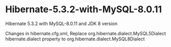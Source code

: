 # Hibernate-5.3.2-with-MySQL-8.0.11
Hibernate 5.3.2 with MySQL-8.0.11 and JDK 8 version

Changes in hibernate.cfg.xml,
  Replace <property name="dialect">org.hibernate.dialect.MySQL5Dialect</property> hibernate.dialect property to
  <property name="dialect">org.hibernate.dialect.MySQL8Dialect</property>
